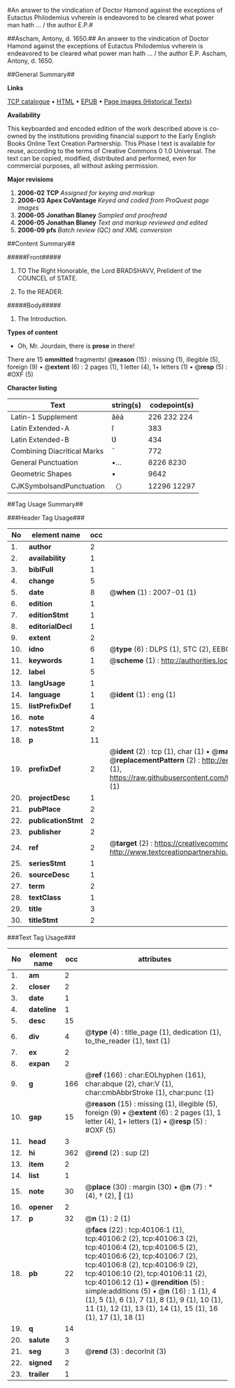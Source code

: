#An answer to the vindication of Doctor Hamond against the exceptions of Eutactus Philodemius vvherein is endeavored to be cleared what power man hath ... / the author E.P.#

##Ascham, Antony, d. 1650.##
An answer to the vindication of Doctor Hamond against the exceptions of Eutactus Philodemius vvherein is endeavored to be cleared what power man hath ... / the author E.P.
Ascham, Antony, d. 1650.

##General Summary##

**Links**

[TCP catalogue](http://www.ota.ox.ac.uk/tcp/)  • 
[HTML](http://tei.it.ox.ac.uk/tcp/Texts-HTML/free/A25/A25982.html)  • 
[EPUB](http://tei.it.ox.ac.uk/tcp/Texts-EPUB/free/A25/A25982.epub) • 
[Page images (Historical Texts)](https://data.historicaltexts.jisc.ac.uk/view?pubId=eebo-07752317e&pageId=eebo-07752317e-40106-1)

**Availability**

This keyboarded and encoded edition of the
	       work described above is co-owned by the institutions
	       providing financial support to the Early English Books
	       Online Text Creation Partnership. This Phase I text is
	       available for reuse, according to the terms of Creative
	       Commons 0 1.0 Universal. The text can be copied,
	       modified, distributed and performed, even for
	       commercial purposes, all without asking permission.

**Major revisions**

1. __2006-02__ __TCP__ *Assigned for keying and markup*
1. __2006-03__ __Apex CoVantage__ *Keyed and coded from ProQuest page images*
1. __2006-05__ __Jonathan Blaney__ *Sampled and proofread*
1. __2006-05__ __Jonathan Blaney__ *Text and markup reviewed and edited*
1. __2006-09__ __pfs__ *Batch review (QC) and XML conversion*

##Content Summary##

#####Front#####

1. TO The Right Honorable, the Lord BRADSHAVV, Preſident of the COUNCEL of STATE.

1. To the READER.

#####Body#####

1. The Introduction.

**Types of content**

  * Oh, Mr. Jourdain, there is **prose** in there!

There are 15 **ommitted** fragments! 
 @__reason__ (15) : missing (1), illegible (5), foreign (9)  •  @__extent__ (6) : 2 pages (1), 1 letter (4), 1+ letters (1)  •  @__resp__ (5) : #OXF (5)

**Character listing**


|Text|string(s)|codepoint(s)|
|---|---|---|
|Latin-1 Supplement|âèà|226 232 224|
|Latin Extended-A|ſ|383|
|Latin Extended-B|Ʋ|434|
|Combining             Diacritical Marks|̄|772|
|General Punctuation|•…|8226 8230|
|Geometric Shapes|▪|9642|
|CJKSymbolsandPunctuation|〈〉|12296 12297|

##Tag Usage Summary##

###Header Tag Usage###

|No|element name|occ|attributes|
|---|---|---|---|
|1.|__author__|2||
|2.|__availability__|1||
|3.|__biblFull__|1||
|4.|__change__|5||
|5.|__date__|8| @__when__ (1) : 2007-01 (1)|
|6.|__edition__|1||
|7.|__editionStmt__|1||
|8.|__editorialDecl__|1||
|9.|__extent__|2||
|10.|__idno__|6| @__type__ (6) : DLPS (1), STC (2), EEBO-CITATION (1), OCLC (1), VID (1)|
|11.|__keywords__|1| @__scheme__ (1) : http://authorities.loc.gov/ (1)|
|12.|__label__|5||
|13.|__langUsage__|1||
|14.|__language__|1| @__ident__ (1) : eng (1)|
|15.|__listPrefixDef__|1||
|16.|__note__|4||
|17.|__notesStmt__|2||
|18.|__p__|11||
|19.|__prefixDef__|2| @__ident__ (2) : tcp (1), char (1)  •  @__matchPattern__ (2) : ([0-9\-]+):([0-9IVX]+) (1), (.+) (1)  •  @__replacementPattern__ (2) : http://eebo.chadwyck.com/downloadtiff?vid=$1&page=$2 (1), https://raw.githubusercontent.com/textcreationpartnership/Texts/master/tcpchars.xml#$1 (1)|
|20.|__projectDesc__|1||
|21.|__pubPlace__|2||
|22.|__publicationStmt__|2||
|23.|__publisher__|2||
|24.|__ref__|2| @__target__ (2) : https://creativecommons.org/publicdomain/zero/1.0/ (1), http://www.textcreationpartnership.org/docs/. (1)|
|25.|__seriesStmt__|1||
|26.|__sourceDesc__|1||
|27.|__term__|2||
|28.|__textClass__|1||
|29.|__title__|3||
|30.|__titleStmt__|2||


###Text Tag Usage###

|No|element name|occ|attributes|
|---|---|---|---|
|1.|__am__|2||
|2.|__closer__|2||
|3.|__date__|1||
|4.|__dateline__|1||
|5.|__desc__|15||
|6.|__div__|4| @__type__ (4) : title_page (1), dedication (1), to_the_reader (1), text (1)|
|7.|__ex__|2||
|8.|__expan__|2||
|9.|__g__|166| @__ref__ (166) : char:EOLhyphen (161), char:abque (2), char:V (1), char:cmbAbbrStroke (1), char:punc (1)|
|10.|__gap__|15| @__reason__ (15) : missing (1), illegible (5), foreign (9)  •  @__extent__ (6) : 2 pages (1), 1 letter (4), 1+ letters (1)  •  @__resp__ (5) : #OXF (5)|
|11.|__head__|3||
|12.|__hi__|362| @__rend__ (2) : sup (2)|
|13.|__item__|2||
|14.|__list__|1||
|15.|__note__|30| @__place__ (30) : margin (30)  •  @__n__ (7) : * (4), † (2), ‖ (1)|
|16.|__opener__|2||
|17.|__p__|32| @__n__ (1) : 2 (1)|
|18.|__pb__|22| @__facs__ (22) : tcp:40106:1 (1), tcp:40106:2 (2), tcp:40106:3 (2), tcp:40106:4 (2), tcp:40106:5 (2), tcp:40106:6 (2), tcp:40106:7 (2), tcp:40106:8 (2), tcp:40106:9 (2), tcp:40106:10 (2), tcp:40106:11 (2), tcp:40106:12 (1)  •  @__rendition__ (5) : simple:additions (5)  •  @__n__ (16) : 1 (1), 4 (1), 5 (1), 6 (1), 7 (1), 8 (1), 9 (1), 10 (1), 11 (1), 12 (1), 13 (1), 14 (1), 15 (1), 16 (1), 17 (1), 18 (1)|
|19.|__q__|14||
|20.|__salute__|3||
|21.|__seg__|3| @__rend__ (3) : decorInit (3)|
|22.|__signed__|2||
|23.|__trailer__|1||
